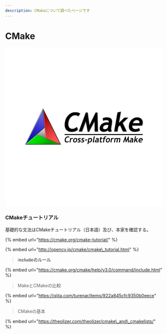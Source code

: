 ```yaml
---
description: CMakeについて調べたページです
---
```


# CMake

![](.gitbook/assets/cmake.jpg)

### CMakeチュートリアル

基礎的な文法はCMakeチュートリアル（日本語）及び、本家を確認する。

{% embed url="https://cmake.org/cmake-tutorial/" %}

{% embed url="http://opencv.jp/cmake/cmake\_tutorial.html" %}



> i**ncludeのルール**

{% embed url="https://cmake.org/cmake/help/v3.0/command/include.html" %}





> MakeとCMakeの比較

{% embed url="https://qiita.com/turenar/items/922a845cfc9350b0eece" %}



> CMakeの基本

{% embed url="https://theolizer.com/theolizer/cmake\_and\_cmakelists/" %}





